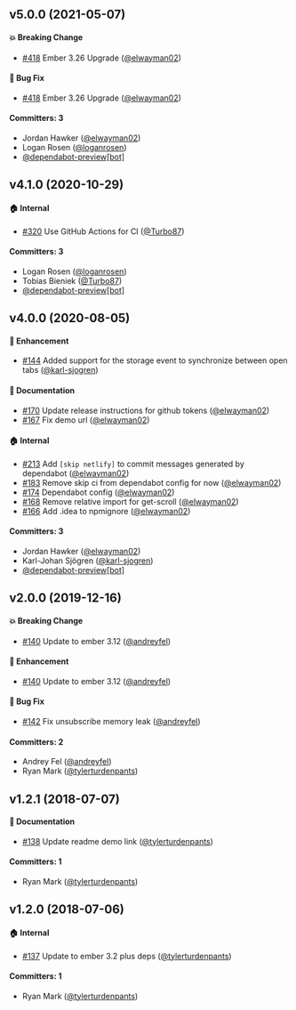 ## v5.0.0 (2021-05-07)

#### :boom: Breaking Change
* [#418](https://github.com/elwayman02/ember-user-activity/pull/418) Ember 3.26 Upgrade ([@elwayman02](https://github.com/elwayman02))

#### :bug: Bug Fix
* [#418](https://github.com/elwayman02/ember-user-activity/pull/418) Ember 3.26 Upgrade ([@elwayman02](https://github.com/elwayman02))

#### Committers: 3
- Jordan Hawker ([@elwayman02](https://github.com/elwayman02))
- Logan Rosen ([@loganrosen](https://github.com/loganrosen))
- [@dependabot-preview[bot]](https://github.com/apps/dependabot-preview)

## v4.1.0 (2020-10-29)

#### :house: Internal
* [#320](https://github.com/elwayman02/ember-user-activity/pull/320) Use GitHub Actions for CI ([@Turbo87](https://github.com/Turbo87))

#### Committers: 3
- Logan Rosen ([@loganrosen](https://github.com/loganrosen))
- Tobias Bieniek ([@Turbo87](https://github.com/Turbo87))
- [@dependabot-preview[bot]](https://github.com/apps/dependabot-preview)

## v4.0.0 (2020-08-05)

#### :rocket: Enhancement
* [#144](https://github.com/elwayman02/ember-user-activity/pull/144) Added support for the storage event to synchronize between open tabs ([@karl-sjogren](https://github.com/karl-sjogren))

#### :memo: Documentation
* [#170](https://github.com/elwayman02/ember-user-activity/pull/170) Update release instructions for github tokens ([@elwayman02](https://github.com/elwayman02))
* [#167](https://github.com/elwayman02/ember-user-activity/pull/167) Fix demo url ([@elwayman02](https://github.com/elwayman02))

#### :house: Internal
* [#213](https://github.com/elwayman02/ember-user-activity/pull/213) Add `[skip netlify]` to commit messages generated by dependabot ([@elwayman02](https://github.com/elwayman02))
* [#183](https://github.com/elwayman02/ember-user-activity/pull/183) Remove skip ci from dependabot config for now ([@elwayman02](https://github.com/elwayman02))
* [#174](https://github.com/elwayman02/ember-user-activity/pull/174) Dependabot config ([@elwayman02](https://github.com/elwayman02))
* [#168](https://github.com/elwayman02/ember-user-activity/pull/168) Remove relative import for get-scroll ([@elwayman02](https://github.com/elwayman02))
* [#166](https://github.com/elwayman02/ember-user-activity/pull/166) Add .idea to npmignore ([@elwayman02](https://github.com/elwayman02))

#### Committers: 3
- Jordan Hawker ([@elwayman02](https://github.com/elwayman02))
- Karl-Johan Sjögren ([@karl-sjogren](https://github.com/karl-sjogren))
- [@dependabot-preview[bot]](https://github.com/apps/dependabot-preview)

## v2.0.0 (2019-12-16)

#### :boom: Breaking Change
* [#140](https://github.com/elwayman02/ember-user-activity/pull/140) Update to ember 3.12 ([@andreyfel](https://github.com/andreyfel))

#### :rocket: Enhancement
* [#140](https://github.com/elwayman02/ember-user-activity/pull/140) Update to ember 3.12 ([@andreyfel](https://github.com/andreyfel))

#### :bug: Bug Fix
* [#142](https://github.com/elwayman02/ember-user-activity/pull/142) Fix unsubscribe memory leak ([@andreyfel](https://github.com/andreyfel))

#### Committers: 2
- Andrey Fel ([@andreyfel](https://github.com/andreyfel))
- Ryan Mark ([@tylerturdenpants](https://github.com/tylerturdenpants))


## v1.2.1 (2018-07-07)

#### :memo: Documentation
* [#138](https://github.com/elwayman02/ember-user-activity/pull/138) Update readme demo link ([@tylerturdenpants](https://github.com/tylerturdenpants))

#### Committers: 1
- Ryan Mark ([@tylerturdenpants](https://github.com/tylerturdenpants))


## v1.2.0 (2018-07-06)

#### :house: Internal
* [#137](https://github.com/elwayman02/ember-user-activity/pull/137) Update to ember 3.2 plus deps ([@tylerturdenpants](https://github.com/tylerturdenpants))

#### Committers: 1
- Ryan Mark ([@tylerturdenpants](https://github.com/tylerturdenpants))

